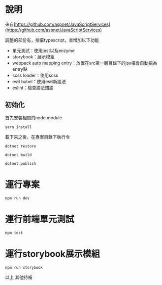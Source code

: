 # 說明

來自[https://github.com/aspnet/JavaScriptServices](https://github.com/aspnet/JavaScriptServices)


調整的部份有，捨棄typescript，並增加以下功能
- 單元測試：使用jest以及enzyme
- storybook：展示模組
- webpack auto mapping entry：放置在src第一層目錄下的jsx檔會自動視為entry點
- scss loader：使用scss
- es6 babel：使用es6新語法
- eslint：檢查語法錯語


## 初始化

首先安裝相關的node module

```
yarn install

```

載下來之後，在專案目錄下執行令


```
dotnet restore

dotnet build

dotnet publish

```



# 運行專案

```
npm run dev
```

# 運行前端單元測試

```
npm test
```

# 運行storybook展示模組

```
npm run storybook
```

以上 其他待補


